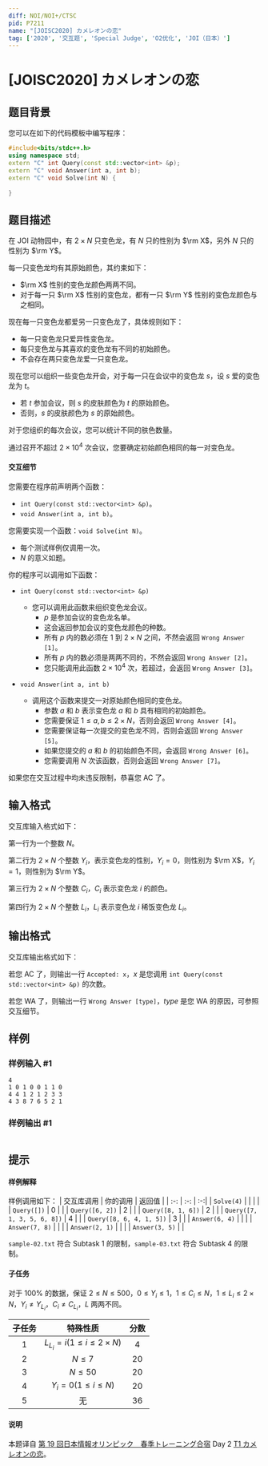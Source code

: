 ```yaml
---
diff: NOI/NOI+/CTSC
pid: P7211
name: "[JOISC2020] カメレオンの恋"
tag: ['2020', '交互题', 'Special Judge', 'O2优化', 'JOI（日本）']
---
```

# [JOISC2020] カメレオンの恋
## 题目背景

您可以在如下的代码模板中编写程序：

```cpp
#include<bits/stdc++.h>
using namespace std;
extern "C" int Query(const std::vector<int> &p);
extern "C" void Answer(int a, int b);
extern "C" void Solve(int N) {
	
}
```
## 题目描述

在 JOI 动物园中，有 $2\times N$ 只变色龙，有 $N$ 只的性别为 $\rm X$，另外 $N$ 只的性别为 $\rm Y$。

每一只变色龙均有其原始颜色，其约束如下：
- $\rm X$ 性别的变色龙颜色两两不同。
- 对于每一只 $\rm X$ 性别的变色龙，都有一只 $\rm Y$ 性别的变色龙颜色与之相同。

现在每一只变色龙都爱另一只变色龙了，具体规则如下：
- 每一只变色龙只爱异性变色龙。
- 每只变色龙与其喜欢的变色龙有不同的初始颜色。
- 不会存在两只变色龙爱一只变色龙。

现在您可以组织一些变色龙开会，对于每一只在会议中的变色龙 $s$，设 $s$ 爱的变色龙为 $t$。

- 若 $t$ 参加会议，则 $s$ 的皮肤颜色为 $t$ 的原始颜色。
- 否则，$s$ 的皮肤颜色为 $s$ 的原始颜色。

对于您组织的每次会议，您可以统计不同的肤色数量。

通过召开不超过 $2\times 10^4$ 次会议，您要确定初始颜色相同的每一对变色龙。

#### 交互细节
您需要在程序前声明两个函数：
- `int Query(const std::vector<int> &p)`。
- `void Answer(int a, int b)`。

您需要实现一个函数：`void Solve(int N)`。
- 每个测试样例仅调用一次。
- $N$ 的意义如题。

你的程序可以调用如下函数：
- `int Query(const std::vector<int> &p)`
   - 您可以调用此函数来组织变色龙会议。
       - $p$ 是参加会议的变色龙名单。
       - 这会返回参加会议的变色龙颜色的种数。
       - 所有 $p$ 内的数必须在 $1$ 到 $2\times N$ 之间，不然会返回 `Wrong Answer [1]`。
       - 所有 $p$ 内的数必须是两两不同的，不然会返回 `Wrong Answer [2]`。
       - 您只能调用此函数 $2\times 10^4$ 次，若超过，会返回 `Wrong Answer [3]`。
     
- `void Answer(int a, int b)`
   - 调用这个函数来提交一对原始颜色相同的变色龙。
       - 参数 $a$ 和 $b$ 表示变色龙 $a$ 和 $b$ 具有相同的初始颜色。
       - 您需要保证 $1\le a,b\le 2\times N$，否则会返回 `Wrong Answer [4]`。
       - 您需要保证每一次提交的变色龙不同，否则会返回 `Wrong Answer [5]`。
       - 如果您提交的 $a$ 和 $b$ 的初始颜色不同，会返回 `Wrong Answer [6]`。
       - 您需要调用 $N$ 次该函数，否则会返回 `Wrong Answer [7]`。
       
如果您在交互过程中均未违反限制，恭喜您 AC 了。
## 输入格式

交互库输入格式如下：

第一行为一个整数 $N$。

第二行为 $2\times N$ 个整数 $Y_i$，表示变色龙的性别，$Y_i=0$，则性别为 $\rm X$，$Y_i=1$，则性别为 $\rm Y$。

第三行为 $2\times N$ 个整数 $C_i$，$C_i$ 表示变色龙 $i$ 的颜色。

第四行为 $2\times N$ 个整数 $L_i$，$L_i$ 表示变色龙 $i$  稀饭变色龙 $L_i$。
## 输出格式

交互库输出格式如下：

若您 AC 了，则输出一行 `Accepted: x`，$x$ 是您调用 `int Query(const std::vector<int> &p)` 的次数。

若您 WA 了，则输出一行 `Wrong Answer [type]`，$type$ 是您 WA 的原因，可参照交互细节。
## 样例

### 样例输入 #1
```
4
1 0 1 0 0 1 1 0
4 4 1 2 1 2 3 3
4 3 8 7 6 5 2 1
```
### 样例输出 #1
```

```
## 提示

#### 样例解释
样例调用如下：
| 交互库调用 | 你的调用 | 返回值 |
| :-: | :-: | :-:|
| `Solve(4)` |  |  |
|  | `Query([])` | $0$ |
|  | `Query([6, 2])` | $2$ |
|  | `Query([8, 1, 6])` | $2$ |
|  | `Query([7, 1, 3, 5, 6, 8])` | $4$  |
|  | `Query([8, 6, 4, 1, 5])` | $3$ | 
|  | `Answer(6, 4)` |  |
|  | `Answer(7, 8)` |  |
|  | `Answer(2, 1)` |  |
|  | `Answer(3, 5)` |  |

`sample-02.txt` 符合 Subtask 1 的限制，`sample-03.txt` 符合 Subtask 4 的限制。
#### 子任务
对于 $100\%$ 的数据，保证 $2\le N\le 500$，$0\le Y_i\le 1$，$1\le C_i\le N$，$1\le L_i\le 2\times N$，$Y_i\not=Y_{L_i}$，$C_i\not=C_{L_i}$，$L$ 两两不同。

| 子任务 | 特殊性质 | 分数 |
| :-: | :-: | :-: |
| $1$ | $L_{L_i}=i (1\le i\le 2\times N)$ | $4$ |
| $2$ | $N\le 7$ | $20$ |
| $3$ | $N\le 50$ | $20$ |
| $4$ | $Y_i=0 (1\le i\le N)$ | $20$ |
| $5$ | 无 | $36$ |
#### 说明
本题译自 [第 19 回日本情報オリンピック　春季トレーニング合宿](https://www.ioi-jp.org/camp/2020/2020-sp-tasks/index.html) Day 2 [T1 カメレオンの恋](https://www.ioi-jp.org/camp/2020/2020-sp-tasks/day2/chameleon-en.pdf)。
